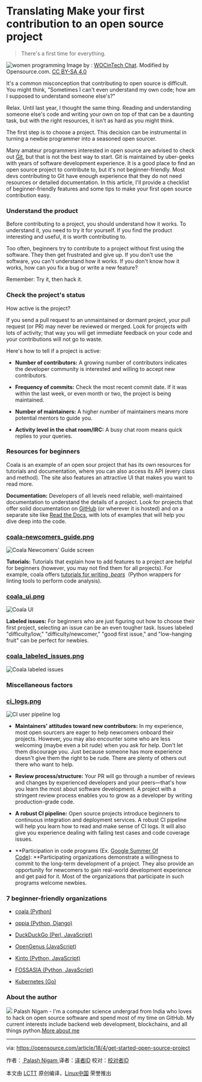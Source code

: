 Translating
Make your first contribution to an open source project
============================================================

> There's a first time for everything.

![women programming](https://opensource.com/sites/default/files/styles/image-full-size/public/lead-images/collab-team-pair-programming-code-keyboard2.png?itok=WnKfsl-G "women programming")
Image by : [WOCinTech Chat][16]. Modified by Opensource.com. [CC BY-SA 4.0][17]

It's a common misconception that contributing to open source is difficult. You might think, "Sometimes I can't even understand my own code; how am I supposed to understand someone else's?"

Relax. Until last year, I thought the same thing. Reading and understanding someone else's code and writing your own on top of that can be a daunting task, but with the right resources, it isn't as hard as you might think.

The first step is to choose a project. This decision can be instrumental in turning a newbie programmer into a seasoned open sourcer.

Many amateur programmers interested in open source are advised to check out [Git][18], but that is not the best way to start. Git is maintained by uber-geeks with years of software development experience. It is a good place to find an open source project to contribute to, but it's not beginner-friendly. Most devs contributing to Git have enough experience that they do not need resources or detailed documentation. In this article, I'll provide a checklist of beginner-friendly features and some tips to make your first open source contribution easy.

### Understand the product

Before contributing to a project, you should understand how it works. To understand it, you need to try it for yourself. If you find the product interesting and useful, it is worth contributing to.

Too often, beginners try to contribute to a project without first using the software. They then get frustrated and give up. If you don't use the software, you can't understand how it works. If you don't know how it works, how can you fix a bug or write a new feature?

Remember: Try it, then hack it.

### Check the project's status

How active is the project?

If you send a pull request to an unmaintained or dormant project, your pull request (or PR) may never be reviewed or merged. Look for projects with lots of activity; that way you will get immediate feedback on your code and your contributions will not go to waste.

Here's how to tell if a project is active:

*   **Number of contributors:** A growing number of contributors indicates the developer community is interested and willing to accept new contributors.

*   **Frequency of commits:** Check the most recent commit date. If it was within the last week, or even month or two, the project is being maintained.

*   **Number of maintainers:** A higher number of maintainers means more potential mentors to guide you.

*   **Activity level in the chat room/IRC:** A busy chat room means quick replies to your queries.

### Resources for beginners

Coala is an example of an open sour project that has its own resources for tutorials and documentation, where you can also access its API (every class and method). The site also features an attractive UI that makes you want to read more.

**Documentation:** Developers of all levels need reliable, well-maintained documentation to understand the details of a project. Look for projects that offer solid documentation on [GitHub][19] (or wherever it is hosted) and on a separate site like [Read the Docs][20], with lots of examples that will help you dive deep into the code.

### [coala-newcomers_guide.png][2]

![Coala Newcomers' Guide screen](https://opensource.com/sites/default/files/styles/panopoly_image_original/public/images/life-uploads/coala-newcomers_guide.png?itok=G7mfPbXN "Coala Newcomers' Guide screen")

**Tutorials:** Tutorials that explain how to add features to a project are helpful for beginners (however, you may not find them for all projects). For example, coala offers [tutorials for writing  _bears_][21]  (Python wrappers for linting tools to perform code analysis).

### [coala_ui.png][3]

![Coala UI](https://opensource.com/sites/default/files/styles/panopoly_image_original/public/images/life-uploads/coala_ui.png?itok=LR02629W "Coala User Interface screenshot")

**Labeled issues:** For beginners who are just figuring out how to choose their first project, selecting an issue can be an even tougher task. Issues labeled "difficulty/low," "difficulty/newcomer," "good first issue," and "low-hanging fruit" can be perfect for newbies.

### [coala_labeled_issues.png][4]

![Coala labeled issues](https://opensource.com/sites/default/files/styles/panopoly_image_original/public/images/life-uploads/coala_labeled_issues.png?itok=74qSjG_T "Coala labeled issues")

### Miscellaneous factors

### [ci_logs.png][5]

![CI user pipeline log](https://opensource.com/sites/default/files/styles/panopoly_image_original/public/images/life-uploads/ci_logs.png?itok=J3V8gbc7 "CI user pipeline log")

*   **Maintainers' attitudes toward new contributors:** In my experience, most open sourcers are eager to help newcomers onboard their projects. However, you may also encounter some who are less welcoming (maybe even a bit rude) when you ask for help. Don't let them discourage you. Just because someone has more experience doesn't give them the right to be rude. There are plenty of others out there who want to help.

*   **Review process/structure:** Your PR will go through a number of reviews and changes by experienced developers and your peers—that's how you learn the most about software development. A project with a stringent review process enables you to grow as a developer by writing production-grade code.

*   **A robust CI pipeline:** Open source projects introduce beginners to continuous integration and deployment services. A robust CI pipeline will help you learn how to read and make sense of CI logs. It will also give you experience dealing with failing test cases and code coverage issues.

*   **Participation in code programs (Ex. [Google Summer Of Code][1]): **Participating organizations demonstrate a willingness to commit to the long-term development of a project. They also provide an opportunity for newcomers to gain real-world development experience and get paid for it. Most of the organizations that participate in such programs welcome newbies.

### 7 beginner-friendly organizations

*   [coala (Python)][7]

*   [oppia (Python, Django)][8]

*   [DuckDuckGo (Perl, JavaScript)][9]

*   [OpenGenus (JavaScript)][10]

*   [Kinto (Python, JavaScript)][11]

*   [FOSSASIA (Python, JavaScript)][12]

*   [Kubernetes (Go)][13]


### About the author

 [![](https://opensource.com/sites/default/files/styles/profile_pictures/public/pictures/img_20180309_001440858.jpg?itok=tG8yvrJF)][22] Palash Nigam - I'm a computer science undergrad from India who loves to hack on open source software and spend most of my time on GitHub. My current interests include backend web development, blockchains, and all things python.[More about me][14]

--------------------------------------------------------------------------------

via: https://opensource.com/article/18/4/get-started-open-source-project

作者：[ Palash Nigam ][a]
译者：[译者ID](https://github.com/译者ID)
校对：[校对者ID](https://github.com/校对者ID)

本文由 [LCTT](https://github.com/LCTT/TranslateProject) 原创编译，[Linux中国](https://linux.cn/) 荣誉推出

[a]:https://opensource.com/users/palash25
[1]:https://en.wikipedia.org/wiki/Google_Summer_of_Code
[2]:https://opensource.com/file/391211
[3]:https://opensource.com/file/391216
[4]:https://opensource.com/file/391226
[5]:https://opensource.com/file/391221
[6]:https://opensource.com/article/18/4/get-started-open-source-project?rate=i_d2neWpbOIJIAEjQKFExhe0U_sC6SiQgkm3c7ck8IM
[7]:https://github.com/coala/coala
[8]:https://github.com/oppia/oppia
[9]:https://github.com/duckduckgo/
[10]:https://github.com/OpenGenus/
[11]:https://github.com/kinto
[12]:https://github.com/fossasia/
[13]:https://github.com/kubernetes
[14]:https://opensource.com/users/palash25
[15]:https://opensource.com/user/212436/feed
[16]:https://www.flickr.com/photos/wocintechchat/25171528213/
[17]:https://creativecommons.org/licenses/by/4.0/
[18]:https://git-scm.com/
[19]:https://github.com/
[20]:https://readthedocs.org/
[21]:http://api.coala.io/en/latest/Developers/Writing_Linter_Bears.html
[22]:https://opensource.com/users/palash25
[23]:https://opensource.com/users/palash25
[24]:https://opensource.com/users/palash25
[25]:https://opensource.com/article/18/4/get-started-open-source-project#comments
[26]:https://opensource.com/tags/web-development
